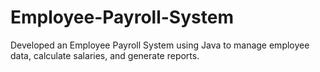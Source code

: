 # Employee-Payroll-System
Developed an Employee Payroll System using Java to manage employee data, calculate salaries, and generate reports.
